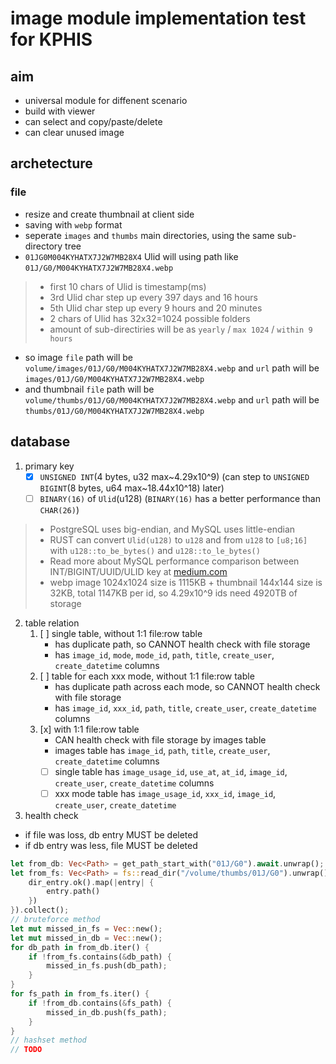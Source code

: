 # image module implementation test for KPHIS

## aim
- universal module for diffenent scenario
- build with viewer
- can select and copy/paste/delete
- can clear unused image

## archetecture

### file 
- resize and create thumbnail at client side
- saving with `webp` format
- seperate `images` and `thumbs` main directories, using the same sub-directory tree
- `01JG0M004KYHATX7J2W7MB28X4` Ulid will using path like `01J/G0/M004KYHATX7J2W7MB28X4.webp`
> - first 10 chars of Ulid is timestamp(ms)  
> - 3rd Ulid char step up every 397 days and 16 hours  
> - 5th Ulid char step up every 9 hours and 20 minutes  
> - 2 chars of Ulid has 32x32=1024 possible folders  
> - amount of sub-directiries will be as `yearly` / `max 1024` / `within 9 hours`
- so image `file` path will be `volume/images/01J/G0/M004KYHATX7J2W7MB28X4.webp` and `url` path will be `images/01J/G0/M004KYHATX7J2W7MB28X4.webp`
- and thumbnail `file` path will be `volume/thumbs/01J/G0/M004KYHATX7J2W7MB28X4.webp` and `url` path will be `thumbs/01J/G0/M004KYHATX7J2W7MB28X4.webp`
## database
1. primary key 
    - [x] `UNSIGNED INT`(4 bytes, u32 max~4.29x10^9) (can step to `UNSIGNED BIGINT`(8 bytes, u64 max~18.44x10^18) later)
    - [ ] `BINARY(16)` of `Ulid`(u128) (`BINARY(16)` has a better performance than `CHAR(26)`) 
> - PostgreSQL uses big-endian, and MySQL uses little-endian  
> - RUST can convert `Ulid(u128)` to `u128` and from `u128` to `[u8;16]` with `u128::to_be_bytes()` and `u128::to_le_bytes()`
> - Read more about MySQL performance comparison between INT/BIGINT/UUID/ULID key at [medium.com](https://medium.com/@dariusmatonas/mysql-uuid-vs-ulid-vs-int-bb6083bfd6cf)  
> - webp image 1024x1024 size is 1115KB + thumbnail 144x144 size is 32KB, total 1147KB per id, so 4.29x10^9 ids need 4920TB of storage
2. table relation
    1. [ ] single table, without 1:1 file:row table
        - has duplicate path, so CANNOT health check with file storage
        - has `image_id`, `mode`, `mode_id`, `path`, `title`, `create_user`, `create_datetime` columns
    2. [ ] table for each xxx mode, without 1:1 file:row table
        - has duplicate path across each mode, so CANNOT health check with file storage
        - has `image_id`, `xxx_id`, `path`, `title`, `create_user`, `create_datetime` columns
    3. [x] with 1:1 file:row table
        - CAN health check with file storage by images table
        - images table has `image_id`, `path`, `title`, `create_user`, `create_datetime` columns
        - [ ] single table has `image_usage_id`, `use_at`, `at_id`, `image_id`, `create_user`, `create_datetime` columns
        - [ ] xxx mode table has `image_usage_id`, `xxx_id`, `image_id`, `create_user`, `create_datetime` 
        
3. health check 
- if file was loss, db entry MUST be deleted
- if db entry was less, file MUST be deleted

```rust
let from_db: Vec<Path> = get_path_start_with("01J/G0").await.unwrap();
let from_fs: Vec<Path> = fs::read_dir("/volume/thumbs/01J/G0").unwrap().filter_map(|dir_entry| {
    dir_entry.ok().map(|entry| {
        entry.path()
    })
}).collect();
// bruteforce method
let mut missed_in_fs = Vec::new();
let mut missed_in_db = Vec::new();
for db_path in from_db.iter() {
    if !from_fs.contains(&db_path) {
        missed_in_fs.push(db_path);
    }
}
for fs_path in from_fs.iter() {
    if !from_db.contains(&fs_path) {
        missed_in_db.push(fs_path);
    }
} 
// hashset method
// TODO
```